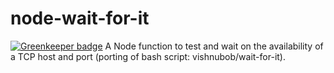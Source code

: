 # node-wait-for-it

[![Greenkeeper badge](https://badges.greenkeeper.io/9fv/node-wait-for-it.svg)](https://greenkeeper.io/)
A Node function to test and wait on the availability of a TCP host and port (porting of bash script: vishnubob/wait-for-it).
